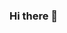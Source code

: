 ### Hi there 👋

<!--
**codewithrishu/codewithrishu** is a ✨ _special_ ✨ repository because its `README.md` (this file) appears on your GitHub profile.


Here are some ideas to get you started:

- 🔭 I’m currently working on something cool
- 🌱 I’m currently learning reactjs
- 🤔 I’m looking for help with backend
- 💬 Ask me about how to google stuff
- 😄 Pronouns: she/her
- ⚡ Fun fact: i'm a mysterious person who has yet to fill out my bio. One thing's for certing i love writing code.
